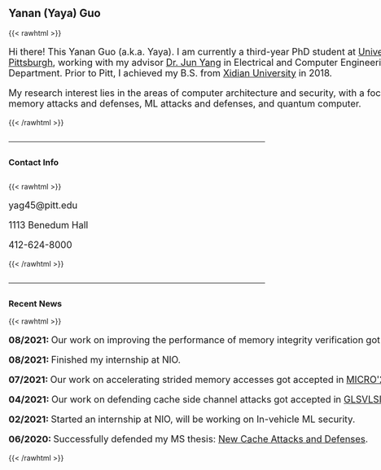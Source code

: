 ## Yanan (Yaya) Guo


{{< rawhtml >}}
<p style="width: 800px; font-size:18px"> Hi there! This Yanan Guo (a.k.a. Yaya). I am currently a third-year PhD student at <a href="https://www.pitt.edu">University of Pittsburgh</a>, working with my advisor <a href="https://sites.pitt.edu/~juy9/">Dr. Jun Yang</a> in Electrical and Computer Engineering Department. Prior to Pitt, I achieved my B.S. from <a href="https://www.xidian.edu.cn/">Xidian University</a> in 2018.</p>

<p style="width: 800px; font-size:18px"> My research interest lies in the areas of computer architecture and security, with a focus on memory attacks and defenses, ML attacks and defenses, and quantum computer.</p>

{{< /rawhtml >}}


##

---
##

### Contact Info


##

{{< rawhtml >}}
<p> </p>
<p style="width: 800px; font-size:18px"><i  class="far fa-envelope"></i>   yag45@pitt.edu</p>

<p> </p>
<p style="width: 800px; font-size:18px"><i  class="far fa-building"></i>  1113 Benedum Hall</p>
<p> </p>
<p style="width: 800px; font-size:18px"><i  class="fas fa-phone"></i>  412-624-8000</p>
{{< /rawhtml >}}

##
---
##

### Recent News

{{< rawhtml >}}
<p style="width: 1000px; font-size:18px"><b>  08/2021: </b>Our work on improving the performance of memory integrity verification got accpeted in <a href="https://seed-symposium.org/">SEED'21</a>. </p>
<p style="width: 1000px; font-size:18px"><b>  08/2021: </b>Finished my internship at NIO. </p>
<p style="width: 1000px; font-size:18px"><b>  07/2021: </b>Our work on accelerating strided memory accesses got accepted in <a href="https://www.microarch.org/micro54/">MICRO'21</a>. </p>
<p style="width: 1000px; font-size:18px"><b>  04/2021: </b>Our work on defending cache side channel attacks got accepted in <a href="https://www.glsvlsi.org/">GLSVLSI'21</a>. </p>
<p style="width: 1000px; font-size:18px"><b>  02/2021: </b>Started an internship at NIO, will be working on In-vehicle ML security. </p>
<p style="width: 1000px; font-size:18px"><b>  06/2020: </b> Successfully defended my MS thesis: <a href="http://d-scholarship.pitt.edu/38323/">New Cache Attacks and Defenses</a>. </p>
{{< /rawhtml >}}

